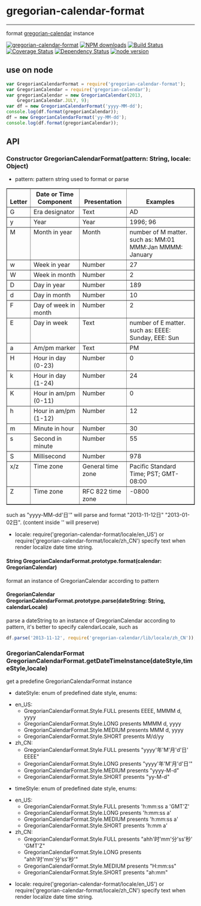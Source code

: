 # gregorian-calendar-format
---

format [gregorian-calendar](https://github.com/yiminghe/gregorian-calendar) instance

[![gregorian-calendar-format](https://nodei.co/npm/gregorian-calendar-format.png)](https://npmjs.org/package/gregorian-calendar-format)
[![NPM downloads](http://img.shields.io/npm/dm/gregorian-calendar-format.svg)](https://npmjs.org/package/gregorian-calendar-format)
[![Build Status](https://secure.travis-ci.org/yiminghe/gregorian-calendar-format.png?branch=master)](https://travis-ci.org/yiminghe/gregorian-calendar-format)
[![Coverage Status](https://img.shields.io/coveralls/yiminghe/gregorian-calendar-format.svg)](https://coveralls.io/r/yiminghe/gregorian-calendar-format?branch=master)
[![Dependency Status](https://gemnasium.com/yiminghe/gregorian-calendar-format.png)](https://gemnasium.com/yiminghe/gregorian-calendar-format)
[![node version](https://img.shields.io/badge/node.js-%3E=_0.11-green.svg?style=flat-square)](http://nodejs.org/download/)


## use on node

```javascript
var GregorianCalendarFormat = require('gregorian-calendar-format');
var GregorianCalendar = require('gregorian-calendar');
var gregorianCalendar = new GregorianCalendar(2013,
    GregorianCalendar.JULY, 9);
var df = new GregorianCalendarFormat('yyyy-MM-dd');
console.log(df.format(gregorianCalendar));
df = new GregorianCalendarFormat('yy-MM-dd');
console.log(df.format(gregorianCalendar));
```

## API

### Constructor GregorianCalendarFormat(pattern: String, locale: Object)

* pattern: pattern string used to format or parse

<table border="1">
    <thead valign="bottom">
        <tr>
            <th class="head">Letter</th>
            <th class="head">Date or Time Component</th>
            <th class="head">Presentation</th>
            <th class="head">Examples</th>
        </tr>
    </thead>
    <tbody valign="top">
        <tr>
            <td>G</td>
            <td>Era designator</td>
            <td>Text</td>
            <td>AD</td>
        </tr>
        <tr>
            <td>y</td>
            <td>Year</td>
            <td>Year</td>
            <td>1996; 96</td>
        </tr>
        <tr>
            <td>M</td>
            <td>Month in year</td>
            <td>Month</td>
            <td>number of M matter. such as: MM:01 MMM:Jan MMMM: January</td>
        </tr>
        <tr>
            <td>w</td>
            <td>Week in year</td>
            <td>Number</td>
            <td>27</td>
        </tr>
        <tr>
            <td>W</td>
            <td>Week in month</td>
            <td>Number</td>
            <td>2</td>
        </tr>
        <tr>
            <td>D</td>
            <td>Day in year</td>
            <td>Number</td>
            <td>189</td>
        </tr>
        <tr>
            <td>d</td>
            <td>Day in month</td>
            <td>Number</td>
            <td>10</td>
        </tr>
        <tr>
            <td>F</td>
            <td>Day of week in month</td>
            <td>Number</td>
            <td>2</td>
        </tr>
        <tr>
            <td>E</td>
            <td>Day in week</td>
            <td>Text</td>
            <td>number of E matter. such as: EEEE: Sunday, EEE: Sun</td>
        </tr>
        <tr>
            <td>a</td>
            <td>Am/pm marker</td>
            <td>Text</td>
            <td>PM</td>
        </tr>
        <tr>
            <td>H</td>
            <td>Hour in day (0-23)</td>
            <td>Number</td>
            <td>0</td>
        </tr>
        <tr>
            <td>k</td>
            <td>Hour in day (1-24)</td>
            <td>Number</td>
            <td>24</td>
        </tr>
        <tr>
            <td>K</td>
            <td>Hour in am/pm (0-11)</td>
            <td>Number</td>
            <td>0</td>
        </tr>
        <tr>
            <td>h</td>
            <td>Hour in am/pm (1-12)</td>
            <td>Number</td>
            <td>12</td>
        </tr>
        <tr>
            <td>m</td>
            <td>Minute in hour</td>
            <td>Number</td>
            <td>30</td>
        </tr>
        <tr>
            <td>s</td>
            <td>Second in minute</td>
            <td>Number</td>
            <td>55</td>
        </tr>
        <tr>
            <td>S</td>
            <td>Millisecond</td>
            <td>Number</td>
            <td>978</td>
        </tr>
        <tr>
            <td>x/z</td>
            <td>Time zone</td>
            <td>General time zone</td>
            <td>Pacific Standard Time; PST; GMT-08:00</td>
        </tr>
        <tr>
            <td>Z</td>
            <td>Time zone</td>
            <td>RFC 822 time zone</td>
            <td>-0800</td>
        </tr>
    </tbody>
</table>

such as "yyyy-MM-dd'日'" will parse and format "2013-11-12日" "2013-01-02日". (content inside '' will preserve)

* locale: require('gregorian-calendar-format/locale/en_US') or require('gregorian-calendar-format/locale/zh_CN') specify text when render localize date time string.

#### String GregorianCalendarFormat.prototype.format(calendar: GregorianCalendar)

format an instance of GregorianCalendar according to pattern

#### GregorianCalendar GregorianCalendarFormat.prototype.parse(dateString: String, calendarLocale)

parse a dateString to an instance of GregorianCalendar according to pattern, it's better to specify calendarLocale, such as

```js
df.parse('2013-11-12', require('gregorian-calendar/lib/locale/zh_CN'));
```

### GregorianCalendarFormat GregorianCalendarFormat.getDateTimeInstance(dateStyle,timeStyle,locale)

get a predefine GregorianCalendarFormat instance

* dateStyle: enum of predefined date style, enums:
 - en_US:
   - GregorianCalendarFormat.Style.FULL presents EEEE, MMMM d, yyyy
   - GregorianCalendarFormat.Style.LONG presents MMMM d, yyyy
   - GregorianCalendarFormat.Style.MEDIUM presents MMM d, yyyy
   - GregorianCalendarFormat.Style.SHORT presents M/d/yy
 - zh_CN:
   - GregorianCalendarFormat.Style.FULL presents "yyyy'年'M'月'd'日' EEEE"
   - GregorianCalendarFormat.Style.LONG presents "yyyy'年'M'月'd'日'"
   - GregorianCalendarFormat.Style.MEDIUM presents "yyyy-M-d"
   - GregorianCalendarFormat.Style.SHORT presents "yy-M-d"

* timeStyle: enum of predefined date style, enums:
 - en_US:
   - GregorianCalendarFormat.Style.FULL presents 'h:mm:ss a \'GMT\'Z'
   - GregorianCalendarFormat.Style.LONG presents 'h:mm:ss a'
   - GregorianCalendarFormat.Style.MEDIUM presents 'h:mm:ss a'
   - GregorianCalendarFormat.Style.SHORT presents 'h:mm a'
 - zh_CN:
   - GregorianCalendarFormat.Style.FULL presents "ahh'时'mm'分'ss'秒' 'GMT'Z"
   - GregorianCalendarFormat.Style.LONG presents "ahh'时'mm'分'ss'秒'"
   - GregorianCalendarFormat.Style.MEDIUM presents "H:mm:ss"
   - GregorianCalendarFormat.Style.SHORT presents "ah:mm"

* locale: require('gregorian-calendar-format/locale/en_US') or require('gregorian-calendar-format/locale/zh_CN') specify text when render localize date time string.